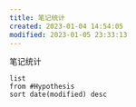 ```yaml
---
title: 笔记统计
created: 2023-01-04 14:54:05
modified: 2023-01-05 23:33:13
---
```


笔记统计

```dataview
list
from #Hypothesis
sort date(modified) desc
```
